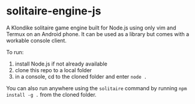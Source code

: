 # solitaire-engine-js

A Klondike solitaire game engine built for Node.js using only vim and Termux on an Android phone. It can be used as a library but comes with a workable console client.

To run:

1. install Node.js if not already available
2. clone this repo to a local folder
3. in a console, cd to the cloned folder and enter `node .`

You can also run anywhere using the `solitaire` command by running `npm install -g .` from the cloned folder.
